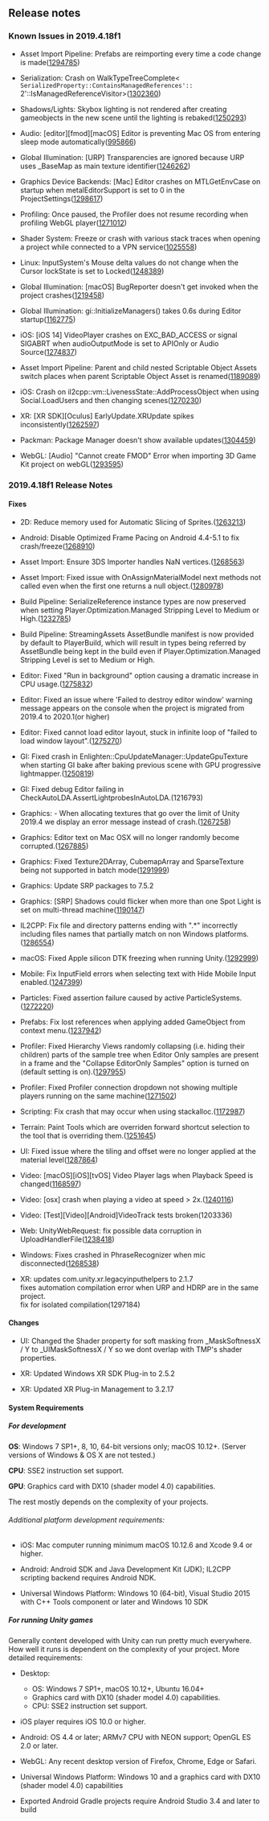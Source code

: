 ## Release notes

### Known Issues in 2019.4.18f1

-   Asset Import Pipeline: Prefabs are reimporting every time a code change is made([1294785](https://issuetracker.unity3d.com/issues/prefabs-are-reimporting-every-time-a-code-change-is-made))

-   Serialization: Crash on WalkTypeTreeComplete\<`      SerializedProperty::ContainsManagedReferences'::     `2\'::IsManagedReferenceVisitor\>([1302360](https://issuetracker.unity3d.com/issues/crash-on-walktypetreecomplete-serializedproperty-containsmanagedreferences-2-ismanagedreferencevisitor))

-   Shadows/Lights: Skybox lighting is not rendered after creating gameobjects in the new scene until the lighting is rebaked([1250293](https://issuetracker.unity3d.com/issues/skybox-lighting-is-not-shown-after-creating-new-gameobjects-in-the-new-scene))

-   Audio: \[editor\]\[fmod\]\[macOS\] Editor is preventing Mac OS from entering sleep mode automatically([995866](https://issuetracker.unity3d.com/issues/editor-is-preventing-mac-os-from-entering-sleep-mode-automatically))

-   Global Illumination: \[URP\] Transparencies are ignored because URP uses \_BaseMap as main texture identifier([1246262](https://issuetracker.unity3d.com/issues/urp-shadows-from-alpha-materials-are-not-baked-into-a-lightmap-when-using-baked-lit-shader))

-   Graphics Device Backends: \[Mac\] Editor crashes on MTLGetEnvCase on startup when metalEditorSupport is set to 0 in the ProjectSettings([1298617](https://issuetracker.unity3d.com/issues/mac-editor-crashes-on-mtlgetenvcase-on-startup-when-metaleditorsupport-is-set-to-0-in-the-projectsettings))

-   Profiling: Once paused, the Profiler does not resume recording when profiling WebGL player([1271012](https://issuetracker.unity3d.com/issues/once-paused-the-profiler-does-not-resume-recording-when-profiling-webgl-player))

-   Shader System: Freeze or crash with various stack traces when opening a project while connected to a VPN service([1025558](https://issuetracker.unity3d.com/issues/editor-freezes-slash-crashes-when-connected-to-nordvpn))

-   Linux: InputSystem\'s Mouse delta values do not change when the Cursor lockState is set to Locked([1248389](https://issuetracker.unity3d.com/issues/linux-inputsystems-mouse-delta-values-do-not-change-when-the-cursor-lockstate-is-set-to-locked))

-   Global Illumination: \[macOS\] BugReporter doesn\'t get invoked when the project crashes([1219458](https://issuetracker.unity3d.com/issues/macos-bugreporter-doesnt-get-invoked-when-the-project-crashes))

-   Global Illumination: gi::InitializeManagers() takes 0.6s during Editor startup([1162775](https://issuetracker.unity3d.com/issues/gi-initializemanagers-takes-0-dot-4s-during-editor-startup))

-   iOS: \[iOS 14\] VideoPlayer crashes on EXC_BAD_ACCESS or signal SIGABRT when audioOutputMode is set to APIOnly or Audio Source([1274837](https://issuetracker.unity3d.com/issues/ios-videoplayer-crashes-when-audiooutputmode-is-set-to-apionly-or-audiosource))

-   Asset Import Pipeline: Parent and child nested Scriptable Object Assets switch places when parent Scriptable Object Asset is renamed([1189089](https://issuetracker.unity3d.com/issues/parent-and-child-nested-scriptable-object-assets-switch-places-when-parent-scriptable-object-asset-is-renamed))

-   iOS: Crash on il2cpp::vm::LivenessState::AddProcessObject when using Social.LoadUsers and then changing scenes([1270230](https://issuetracker.unity3d.com/issues/ios-il2cpp-crash-on-il2cpp-vm-livenessstate-addprocessobject-when-using-social-dot-loadusers-and-then-changing-scenes))

-   XR: \[XR SDK\]\[Oculus\] EarlyUpdate.XRUpdate spikes inconsistently([1262597](https://issuetracker.unity3d.com/issues/xr-sdk-oculus-earlyupdate-dot-xrupdate-spikes-inconsistently))

-   Packman: Package Manager doesn\'t show available updates([1304459](https://issuetracker.unity3d.com/issues/package-manager-doesnt-show-available-updates))

-   WebGL: \[Audio\] \"Cannot create FMOD\" Error when importing 3D Game Kit project on webGL([1293595](https://issuetracker.unity3d.com/issues/audio-cannot-create-fmod-error-when-importing-3d-game-kit-project-on-webgl))

### 2019.4.18f1 Release Notes

#### Fixes

-   2D: Reduce memory used for Automatic Slicing of Sprites.([1263213](https://issuetracker.unity3d.com/issues/memory-access-violation-crash-when-slicing-sprites))

-   Android: Disable Optimized Frame Pacing on Android 4.4-5.1 to fix crash/freeze([1268910](https://issuetracker.unity3d.com/issues/android-4-dot-4-crash-on-dvmgetvirtualizedmethod-cause-null-pointer-dereference-when-optimized-frame-pacing-is-enabled))

-   Asset Import: Ensure 3DS Importer handles NaN vertices.([1268563](https://issuetracker.unity3d.com/issues/editor-crashes-on-generatesharedverticesindexlist-when-importing-3ds-file))

-   Asset Import: Fixed issue with OnAssignMaterialModel next methods not called even when the first one returns a null object.([1280978](https://issuetracker.unity3d.com/issues/onassignmaterialmodel-postprocessor-is-called-only-once-when-reimporting-an-fbx))

-   Build Pipeline: SerializeReference instance types are now preserved when setting Player.Optimization.Managed Stripping Level to Medium or High.([1232785](https://issuetracker.unity3d.com/issues/unitylinker-strips-classes-used-with-the-serializereference-attribute))

-   Build Pipeline: StreamingAssets AssetBundle manifest is now provided by default to PlayerBuild, which will result in types being referred by AssetBundle being kept in the build even if Player.Optimization.Managed Stripping Level is set to Medium or High.

-   Editor: Fixed \"Run in background\" option causing a dramatic increase in CPU usage.([1275832](https://issuetracker.unity3d.com/issues/run-in-background-option-causes-a-dramatic-increase-in-cpu-usage))

-   Editor: Fixed an issue where \'Failed to destroy editor window\' warning message appears on the console when the project is migrated from 2019.4 to 2020.1(or higher)

-   Editor: Fixed cannot load editor layout, stuck in infinite loop of \"failed to load window layout\".([1275270](https://issuetracker.unity3d.com/issues/window-layout-cannot-load-editor-layout-stuck-in-infinite-loop-of-failed-to-load-window-layout))

-   GI: Fixed crash in Enlighten::CpuUpdateManager::UpdateGpuTexture when starting GI bake after baking previous scene with GPU progressive lightmapper.([1250819](https://issuetracker.unity3d.com/issues/crash-in-enlighten-cpuupdatemanager-updategputexture-when-starting-gi-bake-after-baking-previous-scene-with-gpu-plm))

-   GI: Fixed debug Editor failing in CheckAutoLDA.AssertLightprobesInAutoLDA.(1216793)

-   Graphics: - When allocating textures that go over the limit of Unity 2019.4 we display an error message instead of crash.([1267258](https://issuetracker.unity3d.com/issues/crash-when-calling-new-texture2d-16384-16384-textureformat-dot-rgbafloat-false-false))

-   Graphics: Editor text on Mac OSX will no longer randomly become corrupted.([1267885](https://issuetracker.unity3d.com/issues/metal-editor-font-gets-corrupted-when-scrolling-through-console-error-messages))

-   Graphics: Fixed Texture2DArray, CubemapArray and SparseTexture being not supported in batch mode([1291999](https://issuetracker.unity3d.com/issues/an-exception-is-thrown-when-creating-a-texture2darray-and-building-the-project-with-nographics-argument))

-   Graphics: Update SRP packages to 7.5.2

-   Graphics: \[SRP\] Shadows could flicker when more than one Spot Light is set on multi-thread machine([1190147](https://issuetracker.unity3d.com/issues/shadows-flicker-when-more-than-one-spot-light-is-set))

-   IL2CPP: Fix file and directory patterns ending with \".\*\" incorrectly including files names that partially match on non Windows platforms.([1286554](https://issuetracker.unity3d.com/issues/directory-dot-getfiles-ignores-dot-symbol-when-built-with-il2cpp))

-   macOS: Fixed Apple silicon DTK freezing when running Unity.([1292999](https://issuetracker.unity3d.com/issues/macos-editor-freezes-on-dtk-when-running-macos-11-dot-1))

-   Mobile: Fix InputField errors when selecting text with Hide Mobile Input enabled.([1247399](https://issuetracker.unity3d.com/issues/mobile-selecting-text-from-input-field-throws-exceptions-when-hide-mobile-input-is-enabled))

-   Particles: Fixed assertion failure caused by active ParticleSystems.([1272220](https://issuetracker.unity3d.com/issues/urp-gettransforminfoexpectuptodate-rendererupdatemanager-dot-updateall-error-is-thrown-when-instantiating-prefabs-in-play-mode))

-   Prefabs: Fix lost references when applying added GameObject from context menu.([1237942](https://issuetracker.unity3d.com/issues/prefabs-applying-added-gameobject-to-prefab-from-context-menu-makes-its-scripts-lose-references))

-   Profiler: Fixed Hierarchy Views randomly collapsing (i.e. hiding their children) parts of the sample tree when Editor Only samples are present in a frame and the \"Collapse EditorOnly Samples\" option is turned on (default setting is on).([1297955](https://issuetracker.unity3d.com/issues/profiler-hierarchy-randomly-hides-parts-of-the-sample-hierarchy-if-editor-only-samples-are-present-and-set-to-be-collapsed))

-   Profiler: Fixed Profiler connection dropdown not showing multiple players running on the same machine([1271502](https://issuetracker.unity3d.com/issues/profiler-window-does-not-show-multiple-available-targets-for-standalone-builds))

-   Scripting: Fix crash that may occur when using stackalloc.([1172987](https://issuetracker.unity3d.com/issues/using-stackalloc-causes-a-hard-crash-with-stack-buffer-overflow-exception-code))

-   Terrain: Paint Tools which are overriden forward shortcut selection to the tool that is overriding them.([1251645](https://issuetracker.unity3d.com/issues/pressing-raise-or-lower-terrain-shortcut-throws-an-error-when-terrain-tools-is-installed))

-   UI: Fixed issue where the tiling and offset were no longer applied at the material level([1287864](https://issuetracker.unity3d.com/issues/tiling-and-offset-values-have-no-influnce-on-the-image-when-using-a-material-with-ui-shaders))

-   Video: \[macOS\]\[iOS\]\[tvOS\] Video Player lags when Playback Speed is changed([1168597](https://issuetracker.unity3d.com/issues/macos-ios-tvos-video-player-lags-when-playback-speed-is-changed))

-   Video: \[osx\] crash when playing a video at speed \> 2x.([1240116](https://issuetracker.unity3d.com/issues/editor-crash-on-aurogerbeepfactory-after-a-few-seconds-of-playing-video-when-playback-speed-is-bigger-than-1))

-   Video: \[Test\]\[Video\]\[Android\]VideoTrack tests broken(1203336)

-   Web: UnityWebRequest: fix possible data corruption in UploadHandlerFile([1238418](https://issuetracker.unity3d.com/issues/uploading-file-using-uploadhandlerfile-generates-a-corrupt-file-when-the-progress-property-is-read))

-   Windows: Fixes crashed in PhraseRecognizer when mic disconnected([1268538](https://issuetracker.unity3d.com/issues/crash-on-stackwalker-getcurrentcallstack-when-calling-grammarrecognizer-dot-stop-after-diconnecting-a-microphone))

-   XR: updates com.unity.xr.legacyinputhelpers to 2.1.7\
    fixes automation compilation error when URP and HDRP are in the same project.\
    fix for isolated compilation(1297184)

#### Changes

-   UI: Changed the Shader property for soft masking from \_MaskSoftnessX / Y to \_UIMaskSoftnessX / Y so we dont overlap with TMP\'s shader properties.

-   XR: Updated Windows XR SDK Plug-in to 2.5.2

-   XR: Updated XR Plug-in Management to 3.2.17

#### System Requirements

##### For development

**OS**: Windows 7 SP1+, 8, 10, 64-bit versions only; macOS 10.12+. (Server versions of Windows & OS X are not tested.)

**CPU**: SSE2 instruction set support.

**GPU**: Graphics card with DX10 (shader model 4.0) capabilities.

The rest mostly depends on the complexity of your projects.

###### Additional platform development requirements:

-   iOS: Mac computer running minimum macOS 10.12.6 and Xcode 9.4 or higher.

-   Android: Android SDK and Java Development Kit (JDK); IL2CPP scripting backend requires Android NDK.

-   Universal Windows Platform: Windows 10 (64-bit), Visual Studio 2015 with C++ Tools component or later and Windows 10 SDK

##### For running Unity games

Generally content developed with Unity can run pretty much everywhere. How well it runs is dependent on the complexity of your project. More detailed requirements:

-   Desktop:

    -   OS: Windows 7 SP1+, macOS 10.12+, Ubuntu 16.04+
    -   Graphics card with DX10 (shader model 4.0) capabilities.
    -   CPU: SSE2 instruction set support.

-   iOS player requires iOS 10.0 or higher.

-   Android: OS 4.4 or later; ARMv7 CPU with NEON support; OpenGL ES 2.0 or later.

-   WebGL: Any recent desktop version of Firefox, Chrome, Edge or Safari.

-   Universal Windows Platform: Windows 10 and a graphics card with DX10 (shader model 4.0) capabilities

-   Exported Android Gradle projects require Android Studio 3.4 and later to build
